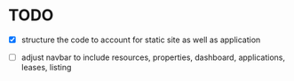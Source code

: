 # TODO

- [x] structure the code to account for static site as well as application
- [ ] adjust navbar to include resources, properties, dashboard, applications, leases, listing


